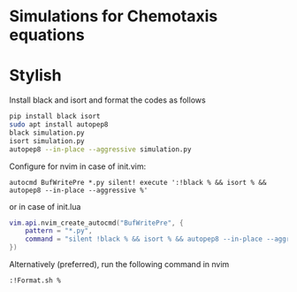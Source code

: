 # Simulations for Chemotaxis equations


# Stylish

Install black and isort and format the codes as follows
```bash
pip install black isort
sudo apt install autopep8
black simulation.py
isort simulation.py
autopep8 --in-place --aggressive simulation.py
```

Configure for nvim in case of init.vim:
```vim
autocmd BufWritePre *.py silent! execute ':!black % && isort % && autopep8 --in-place --aggressive %'
```
or in case of init.lua
```lua
vim.api.nvim_create_autocmd("BufWritePre", {
    pattern = "*.py",
    command = "silent !black % && isort % && autopep8 --in-place --aggressive %",
})
```
Alternatively (preferred), run the following command in nvim
```vim
:!Format.sh %

```

